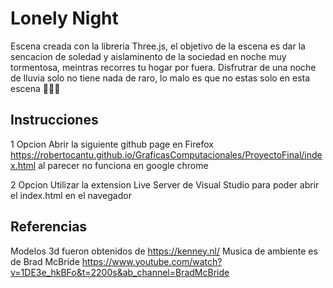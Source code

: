 # Lonely Night

Escena creada con la libreria Three.js, el objetivo de la escena es dar la sencacion de soledad y aislaminento de la sociedad en noche muy tormentosa, meintras recorres tu hogar por fuera. Disfrutrar de una noche de lluvia solo no tiene nada de raro, lo malo es que no estas solo en esta escena 🎃🎃🎃

## Instrucciones
1 Opcion 
Abrir la siguiente github page en Firefox https://robertocantu.github.io/GraficasComputacionales/ProyectoFinal/index.html
al parecer no funciona en google chrome

2 Opcion
Utilizar la extension Live Server de Visual Studio para poder abrir el index.html en el navegador

## Referencias
Modelos 3d fueron obtenidos de https://kenney.nl/
Musica de ambiente es de Brad McBride https://www.youtube.com/watch?v=1DE3e_hkBFo&t=2200s&ab_channel=BradMcBride

